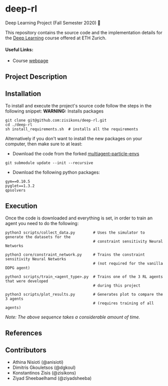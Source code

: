 # deep-rl
Deep Learning Project (Fall Semester 2020) :rocket:

This repository contains the source code and the implementation details for the [Deep Learning](http://www.da.inf.ethz.ch/teaching/2020/DeepLearning/) course offered at ETH Zurich.

#### Useful Links:
- Course [webpage](http://www.da.inf.ethz.ch/teaching/2020/DeepLearning/)

## Project Description

## Installation
To install and execute the project's source code follow the steps in the following snippet:
**WARNING:** Installs packages

```
git clone git@github.com:zisikons/deep-rl.git
cd ./deep-rl
sh install_requirements.sh  # installs all the requirements
```

Alternatively if you don't want to install the new packages on your computer, then make sure to at least:
* Download the code from the forked [multiagent-particle-envs](https://github.com/zisikons/multiagent-particle-envs/tree/a8ba7c4c49edbb7c164426fb90e141af465380b1)
```
git submodule update --init --recursive
```
* Download the following python packages:
```
gym==0.10.5
pyglet==1.3.2
qpsolvers
```

## Execution
Once the code is downloaded and everything is set, in order to train an agent you need to do the following:
```
python3 scripts/collect_data.py        # Uses the simulator to generate the datasets for the
                                       # constraint sensitivity Neural Networks
                                    
python3 core/constraint_network.py     # Trains the constraint sensitivity Neural Networks
                                       # (not required for the vanilla DDPG agent) 

python3 scripts/train_<agent_type>.py  # Trains one of the 3 RL agents that were developed
                                       # during this project
                                       
python3 scripts/plot_results.py        # Generates plot to compare the 3 agents
                                       # (requires training of all agents)
```
*Note: The above sequence takes a considerable amount of time.*


## References
<Add papers here>

## Contributors
- Athina Nisioti (@anisioti)
- Dimitris Gkouletsos (@dgkoul)
- Konstantinos Zisis (@zisikons)
- Ziyad Sheebaelhamd (@ziyadsheeba)
